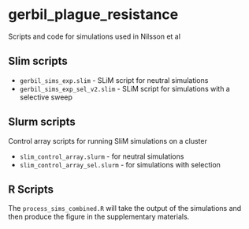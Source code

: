 # gerbil_plague_resistance

Scripts and code for simulations used in Nilsson et al

## Slim scripts

- `gerbil_sims_exp.slim` - SLiM script for neutral simulations
- `gerbil_sims_exp_sel_v2.slim` - SLiM script for simulations with a selective sweep

## Slurm scripts

Control array scripts for running SliM simulations on a cluster

- `slim_control_array.slurm` - for neutral simulations
- `slim_control_array_sel.slurm` - for simulations with selection

## R Scripts

The `process_sims_combined.R` will take the output of the simulations and then produce the figure in the supplementary materials.
